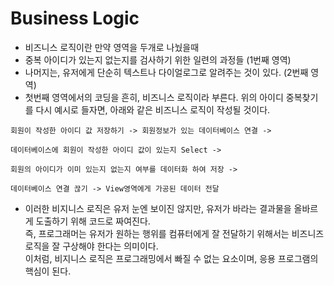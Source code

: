 # Business Logic
- 비즈니스 로직이란 만약 영역을 두개로 나눴을때 
- 중복 아이디가 있는지 없는지를 검사하기 위한 일련의 과정들 (1번째 영역)
- 나머지는, 유저에게 단순히 텍스트나 다이얼로그로 알려주는 것이 있다. (2번째 영역)
- 첫번째 영역에서의 코딩을 흔히, 비즈니스 로직이라 부른다. 위의 아이디 중복찾기를 다시 예시로 들자면, 아래와 같은 비즈니스 로직이 작성될 것이다.
```
회원이 작성한 아이디 값 저장하기 -> 회원정보가 있는 데이터베이스 연결 ->

데이터베이스에 회원이 작성한 아이디 값이 있는지 Select -> 

회원의 아이디가 이미 있는지 없는지 여부를 데이터화 하여 저장 -> 

데이터베이스 연결 끊기 -> View영역에게 가공된 데이터 전달
```

- 이러한 비지니스 로직은 유저 눈엔 보이진 않지만, 유저가 바라는 결과물을 올바르게 도출하기 위해 코드로 짜여진다.   
즉, 프로그래머는 유저가 원하는 행위를 컴퓨터에게 잘 전달하기 위해서는 비즈니즈 로직을 잘 구상해야 한다는 의미이다.   
이처럼, 비지니스 로직은 프로그래밍에서 빠질 수 없는 요소이며, 응용 프로그램의 핵심이 된다.